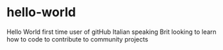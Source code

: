 # hello-world
Hello World first time user of gitHub
Italian speaking Brit looking to learn how to code to contribute to community projects
